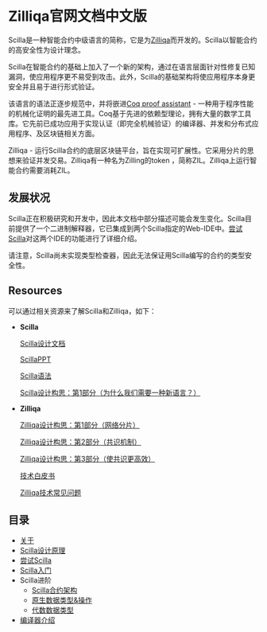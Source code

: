 # Zilliqa官网文档中文版

Scilla是一种智能合约中级语言的简称，它是为[Zilliqa](https://zilliqa.com/)而开发的。Scilla以智能合约的高安全性为设计理念。

Scilla在智能合约的基础上加入了一个新的架构，通过在语言层面针对性修复已知漏洞，使应用程序更不易受到攻击。此外，Scilla的基础架构将使应用程序本身更安全并且易于进行形式验证。

该语言的语法正逐步规范中，并将嵌进[Coq proof assistant](https://coq.inria.fr/) - 一种用于程序性能的机械化证明的最先进工具。Coq基于先进的依赖型理论，拥有大量的数学工具库。它先前已成功应用于实现认证（即完全机械验证）的编译器、并发和分布式应用程序、及区块链相关方面。

Zilliqa - 运行Scilla合约的底层区块链平台，旨在实现可扩展性。它采用分片的思想来验证并发交易。Zilliqa有一种名为Zilling的token ，简称ZIL。Zilliqa上运行智能合约需要消耗ZIL。

## 发展状况

Scilla正在积极研究和开发中，因此本文档中部分描述可能会发生变化。Scilla目前提供了一个二进制解释器，它已集成到两个Scilla指定的Web-IDE中。[尝试Scilla](http://scilla.readthedocs.io/en/latest/scilla-trial.html#trial-label)对这两个IDE的功能进行了详细介绍。

请注意，Scilla尚未实现类型检查器，因此无法保证用Scilla编写的合约的类型安全性。

## Resources

可以通过相关资源来了解Scilla和Zilliqa，如下：

- **Scilla**

  [Scilla设计文档](https://arxiv.org/pdf/1801.00687.pdf)

  [ScillaPPT](https://drive.google.com/file/d/10gIef8jeoQ2h9kYInvU3s0i5B6Z9syGB/view)

  [Scilla语法](https://docs.zilliqa.com/scilla-grammar.pdf)

  [Scilla设计构思：第1部分（为什么我们需要一种新语言？）](https://blog.zilliqa.com/scilla-design-story-piece-by-piece-part-1-why-do-we-need-a-new-language-27d5f14ae661)

- **Zilliqa**

  [Zilliqa设计构思：第1部分（网络分片）](https://blog.zilliqa.com/https-blog-zilliqa-com-the-zilliqa-design-story-piece-by-piece-part1-d9cb32ea1e65)

  [Zilliqa设计构思：第2部分（共识机制）](https://blog.zilliqa.com/the-zilliqa-design-story-piece-by-piece-part-2-consensus-protocol-e38f6bf566e3)

  [Zilliqa设计构思：第3部分（使共识更高效）](https://blog.zilliqa.com/the-zilliqa-design-story-piece-by-piece-part-3-making-consensus-efficient-7a9c569a8f0e)

  [技术白皮书](https://docs.zilliqa.com/whitepaper.pdf)

  [Zilliqa技术常见问题](https://docs.zilliqa.com/techfaq.pdf)

## 目录

- [关于](./README.md)
- [Scilla设计原理](./Scilla/Scilla设计原理.md)
- [尝试Scilla](./Scilla/尝试Scilla.md)
- [Scilla入门](./Scilla/Scilla入门.md)
- Scilla进阶
  - [Scilla合约架构](./Scilla/Scilla合约架构.md)
  - [原生数据类型&操作](./Scilla/原生数据类型&操作.md)
  - [代数数据类型](./Scilla/代数数据类型.md)
- [编译器介绍](./Scilla/编译器介绍.md)

